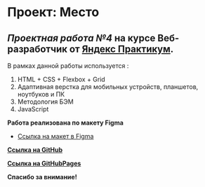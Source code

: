 # **Проект: Место**
## _Проектная работа №4_ на курсе **Веб-разработчик** от [Яндекс Практикум](https://practicum.yandex.ru/).

В рамках данной работы используется :
1. HTML + CSS + Flexbox + Grid
2. Адаптивная верстка для мобильных устройств, планшетов, ноутбуков и ПК
3. Методология БЭМ
4. JavaScript

**Работа реализована по макету Figma**
* [Ссылка на макет в Figma](https://www.figma.com/file/2cn9N9jSkmxD84oJik7xL7/JavaScript.-Sprint-4?node-id=0%3A1)

**[Ссылка на GitHub](https://github.com/RiconCla/mesto)**

**[Ссылка на GitHubPages](https://riconcla.github.io/russian-travel/)**

**Спасибо за внимание!**
